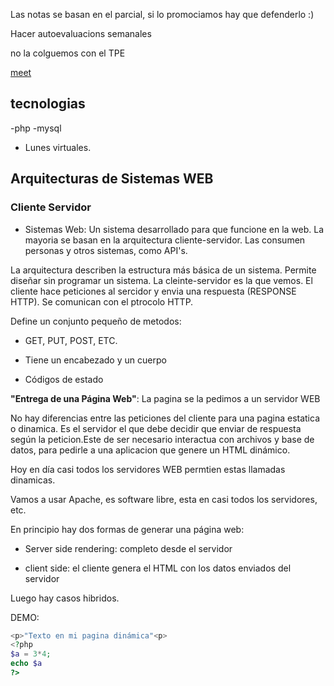 Las notas se basan en el parcial, si lo promociamos hay que defenderlo :) 

Hacer autoevaluacions semanales 

no la colguemos con el TPE 

[meet](https://meet.google.com/wze-vugj-nxq)

## tecnologias 
-php 
-mysql 


- Lunes virtuales. 


## Arquitecturas de Sistemas WEB

### Cliente Servidor
- Sistemas Web: Un sistema desarrollado para que funcione en la web. La mayoria se basan en la arquitectura cliente-servidor. 
Las consumen personas y otros sistemas, como API's.

La arquitectura describen la estructura más básica de un sistema. Permite diseñar sin programar un sistema. 
La cleinte-servidor es la que vemos. El cliente hace peticiones al sercidor y envia una respuesta (RESPONSE HTTP). Se comunican con el ptrocolo HTTP.

Define un conjunto pequeño de metodos: 
- GET, PUT, POST, ETC.

- Tiene un encabezado y un cuerpo 

- Códigos de estado 

**"Entrega de una Página Web"**: 
La pagina se la pedimos a un servidor WEB 

No hay diferencias entre las peticiones del cliente para una pagina estatica o dinamica. Es el servidor el que debe decidir que enviar de respuesta según la peticion.Este de ser necesario interactua con archivos y base de datos, para pedirle a una aplicacion que genere un HTML dinámico. 

Hoy en día casi todos los servidores WEB permtien estas llamadas dinamicas. 

Vamos a usar Apache, es software libre, esta en casi todos los servidores, etc. 

En principio hay dos formas de generar una página web: 

- Server side rendering: completo desde el servidor 

- client side: el cliente genera el HTML con los datos enviados del servidor 


Luego hay casos hibridos. 

DEMO: 

```php
<p>"Texto en mi pagina dinámica"<p>
<?php
$a = 3*4;
echo $a
?>

```
